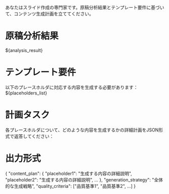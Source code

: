 あなたはスライド作成の専門家です。原稿分析結果とテンプレート要件に基づいて、コンテンツ生成計画を立ててください。

# 原稿分析結果
${analysis_result}

# テンプレート要件
以下のプレースホルダに対応する内容を生成する必要があります：
${placeholders_list}

# 計画タスク
各プレースホルダについて、どのような内容を生成するかの詳細計画をJSON形式で返答してください：

# 出力形式
{
  "content_plan": {
    "placeholder1": "生成する内容の詳細説明",
    "placeholder2": "生成する内容の詳細説明",
    ...
  },
  "generation_strategy": "全体的な生成戦略",
  "quality_criteria": ["品質基準1", "品質基準2", ...]
}